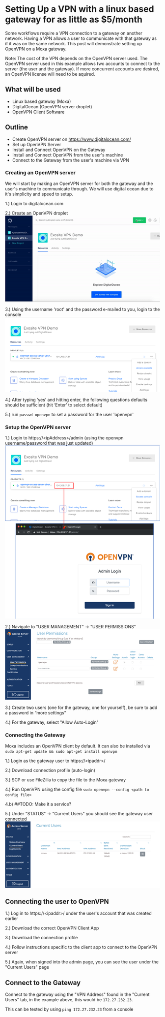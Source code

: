 # Setting Up a VPN with a linux based gateway for as little as $5/month


Some workflows require a VPN connection to a gateway on another network. Having a VPN allows a user to communicate with that gateway as if it was on the same network. This post will demonstrate setting up OpenVPN on a Moxa gateway.

Note: The cost of the VPN depends on the OpenVPN server used. The OpenVPN server used in this example allows two accounts to connect to the server (the user and the gateway). If more concurrent accounts are desired, an OpenVPN license will need to be aquired.

## What will be used
- Linux based gateway (Moxa) 
- DigitalOcean (OpenVPN server droplet)
- OpenVPN Client Software

## Outline
- Create OpenVPN server on https://www.digitalocean.com/
- Set up OpenVPN Server 
- Install and Connect OpenVPN on the Gateway
- Install and Connect OpenVPN from the user's machine
- Connect to the Gateway from the user's machine via VPN

### Creating an OpenVPN server
We will start by making an OpenVPN server for both the gateway and the user's machine to communicate through. We will use digital ocean due to it's simplicity and speed to setup.

1.) Login to digitalocean.com

2.) Create an OpenVPN droplet
![Alt Text](https://github.com/exosite/exosense_recipes/blob/assets/OpenVPN/CreateOpenVPNDroplet.gif?raw=true)

3.) Using the username 'root' and the password e-mailed to you, login to the console
![Alt Text](https://github.com/exosite/exosense_recipes/blob/assets/OpenVPN/AccessConsole.png?raw=true)

4.) After typing ‘yes’ and hitting enter, the following questions defaults should be sufficient (hit ‘Enter’ to select default)

5.) run `passwd openvpn` to set a password for the user 'openvpn'

### Setup the OpenVPN server

1.) Login to https://\<ipAddress\>/admin (using the openvpn username/password that was just updated)
![Alt Text](https://github.com/exosite/exosense_recipes/blob/assets/OpenVPN/admin_login.png?raw=true)

2.) Navigate to "USER MANAGEMENT" &rightarrow; "USER PERMISSIONS"
![Alt Text](https://github.com/exosite/exosense_recipes/blob/assets/OpenVPN/UserPermissions.png?raw=true)

3.) Create two users (one for the gateway, one for yourself), be sure to add a password in “more settings”

4.) For the gateway, select "Allow Auto-Login"

### Connecting the Gateway

Moxa includes an OpenVPN client by default. It can also be installed via `sudo apt-get update && sudo apt-get install openvpn`

1.) Login as the gateway user to https://\<ipaddr\>/

2.) Download connection profile (auto-login)

3.) SCP or use FileZilla to copy the file to the Moxa gateway

4.) Run OpenVPN using the config file `sudo openvpn --config <path to config file>`

4.b) ##TODO: Make it a service?

5.) Under "STATUS" &rightarrow; "Current Users" you should see the gateway user connected
![Alt Text](https://github.com/exosite/exosense_recipes/blob/assets/OpenVPN/CurrentUsersMoxa.png?raw=true)

## Connecting the user to OpenVPN
1.) Log in to https://\<ipaddr\>/ under the user's account that was created earlier

2.) Download the correct OpenVPN Client App

3.) Download the connection profile

4.) Follow instructions specific to the client app to connect to the OpenVPN server

5.) Again, when signed into the admin page, you can see the user under the "Current Users" page

## Connect to the Gateway
Connect to the gateway using the "VPN Address" found in the "Current Users" tab, in the example above, this would be `172.27.232.23`.

This can be tested by using `ping 172.27.232.23` from a console